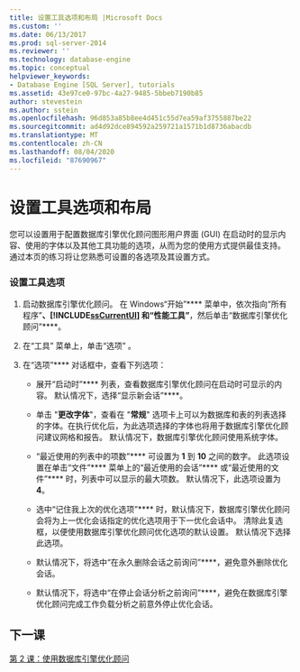```yaml
---
title: 设置工具选项和布局 |Microsoft Docs
ms.custom: ''
ms.date: 06/13/2017
ms.prod: sql-server-2014
ms.reviewer: ''
ms.technology: database-engine
ms.topic: conceptual
helpviewer_keywords:
- Database Engine [SQL Server], tutorials
ms.assetid: 43e97ce0-97bc-4a27-9485-5bbeb7190b85
author: stevestein
ms.author: sstein
ms.openlocfilehash: 96d853a85b8ee4d451c55d7ea59af3755887be22
ms.sourcegitcommit: ad4d92dce894592a259721a1571b1d8736abacdb
ms.translationtype: MT
ms.contentlocale: zh-CN
ms.lasthandoff: 08/04/2020
ms.locfileid: "87690967"
---
```

# <a name="setting-tool-options-and-layout"></a>设置工具选项和布局
  您可以设置用于配置数据库引擎优化顾问图形用户界面 (GUI) 在启动时的显示内容、使用的字体以及其他工具功能的选项，从而为您的使用方式提供最佳支持。 通过本页的练习将让您熟悉可设置的各选项及其设置方式。  
  
### <a name="set-the-tool-options"></a>设置工具选项  
  
1.  启动数据库引擎优化顾问。 在 Windows“开始”**** 菜单中，依次指向“所有程序”****、[!INCLUDE[ssCurrentUI](../../includes/sscurrentui-md.md)] 和“性能工具”****，然后单击“数据库引擎优化顾问”****。  
  
2.  在“工具”  菜单上，单击“选项”  。  
  
3.  在“选项”**** 对话框中，查看下列选项：  
  
    -   展开“启动时”**** 列表，查看数据库引擎优化顾问在启动时可显示的内容。 默认情况下，选择“显示新会话”****。  
  
    -   单击 "**更改字体**"，查看在 "**常规**" 选项卡上可以为数据库和表的列表选择的字体。在执行优化后，为此选项选择的字体也将用于数据库引擎优化顾问建议网格和报告。 默认情况下，数据库引擎优化顾问使用系统字体。  
  
    -   “最近使用的列表中的项数”**** 可设置为 **1** 到 **10** 之间的数字。 此选项设置在单击“文件”**** 菜单上的“最近使用的会话”**** 或“最近使用的文件”**** 时，列表中可以显示的最大项数。 默认情况下，此选项设置为 **4**。  
  
    -   选中“记住我上次的优化选项”**** 时，默认情况下，数据库引擎优化顾问会将为上一优化会话指定的优化选项用于下一优化会话中。 清除此复选框，以便使用数据库引擎优化顾问优化选项的默认设置。 默认情况下选择此选项。  
  
    -   默认情况下，将选中“在永久删除会话之前询问”****，避免意外删除优化会话。  
  
    -   默认情况下，将选中“在停止会话分析之前询问”****，避免在数据库引擎优化顾问完成工作负载分析之前意外停止优化会话。  
  
## <a name="next-lesson"></a>下一课  
 [第 2 课：使用数据库引擎优化顾问](../../relational-databases/performance/database-engine-tuning-advisor.md)  
  
  
